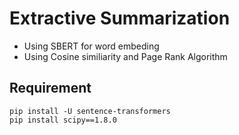 
# Extractive Summarization 

- Using SBERT for word embeding
- Using Cosine similiarity and Page Rank Algorithm


## Requirement
    pip install -U sentence-transformers
    pip install scipy==1.8.0
 